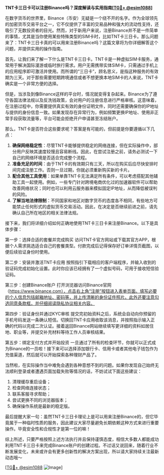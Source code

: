 **TNT卡三日卡可以注册Binance吗？深度解读与实用指南[[TG💪+ @esim1088](https://t.me/s/esim1088)]**

在数字货币的世界里，Binance（币安）无疑是一个绕不开的名字。作为全球领先的加密货币交易平台之一，它不仅提供了丰富的交易品种和强大的流动性支持，还吸引了无数投资者的目光。然而，对于新用户来说，注册Binance并不是一件简单的事情，尤其是当你使用某些特殊类型的SIM卡时，比如TNT卡三日卡。那么问题来了：TNT卡三日卡真的可以用来注册Binance吗？这篇文章将为你详细解答这个问题，并提供实用的操作指南。

首先，让我们来了解一下什么是TNT卡三日卡。TNT卡是一种虚拟SIM卡服务，通常用于解决国际漫游或临时旅行需求。用户无需携带实体SIM卡，只需通过手机上的应用程序即可激活并使用。而所谓的“三日卡”，顾名思义，是指这种服务的有效期为三天。对于那些需要短期跨境通信或者不想更换本地SIM卡的人来说，TNT卡确实是一个非常方便的选择。

但是，当涉及到像Binance这样的平台时，情况就变得复杂起来。Binance为了遵守各国法律法规以及反洗钱政策，会对用户的注册信息进行严格审核。这意味着，在注册过程中，你需要提供真实有效的身份证明文件，同时还需要确保你的IP地址与提供的身份信息一致。如果发现存在异常行为，例如频繁更换IP地址、使用非正常手段获取流量等，平台可能会拒绝开户申请甚至冻结账户。

那么，TNT卡是否符合这些要求呢？答案是有可能的，但前提是你要遵循以下几点：

1. **确保网络稳定性**：尽管TNT卡能够提供稳定的网络连接，但在实际操作中，部分用户反映其速度较慢且容易断线。因此，在尝试注册之前，请务必测试一下自己的网络环境是否适合完成整个流程。
2. **准备充足的时间**：由于TNT卡的有效期只有三天，所以在购买后应尽快安排时间完成注册工作。否则一旦过期，你就必须重新购买新的卡片。
3. **配合其他工具使用**：如果单靠TNT卡无法满足所有条件，可以考虑搭配其他辅助工具一起使用。例如，一些专门针对跨境电商优化过的加速器软件可以帮助改善网络状况；同时也可以利用云服务器来模拟固定IP地址，从而降低被误判的风险。
4. **了解当地法律限制**：不同国家和地区对数字货币的态度各不相同，有些地方可能禁止任何形式的虚拟货币交易活动。因此，在决定是否继续前进之前，请先确认自己所在地区的相关法律法规。

接下来，我们将详细介绍如何正确地使用TNT卡三日卡来注册Binance。以下是具体步骤：

第一步：选择合适的套餐并完成购买
访问TNT卡官方网站或下载其官方APP，根据个人需求挑选适合自己的套餐类型。付款完成后记得保存好订单详情页截图，以便后续验证身份时使用。

第二步：安装并激活TNT卡应用
按照指引下载相应的客户端程序，并输入收到的验证码完成初始化设置。此时你应该已经拥有了一个虚拟号码，可用于接收短信验证码。

第三步：创建Binance账户
打开浏览器访问Binance官网（https://www.binance.com），点击右上角“注册”按钮进入表单页面。填写必要的个人信息包括邮箱地址、密码等，并上传清晰的身份证件照片。此外还要注意勾选同意条款框，并仔细阅读隐私协议相关内容。

第四步：验证身份并通过KYC审核
提交完初始资料之后，系统会自动向你预留的手机号码发送一条确认短信。切换回TNT卡应用收取该消息，并按照指示输入正确的代码以完成二次认证。接着返回Binance网站继续填写更详细的资料如居住地、职业等，并提交补充材料等待工作人员审核结果。

第五步：绑定支付方式并开始投资
一旦通过了所有的检查环节，你就可以正式成为Binance的一员啦！接下来可以选择添加银行卡、信用卡或者其他电子钱包作为充值渠道，然后就可以开始探索各种理财产品了。

当然啦，在实际操作当中难免会遇到各种意想不到的问题。如果你发现自己始终无法顺利登录或者遭遇页面加载失败等情况的话，不妨试试下面这些建议：

1. 清理缓存重启设备；
2. 检查网络连接状态；
3. 联系客服寻求帮助；
4. 尝试更换不同的浏览器版本；
5. 确保操作系统是最新的稳定版。

最后提醒大家一句：虽然TNT卡三日卡理论上是可以用来注册Binance的，但它毕竟属于一种临时性质的服务，因此建议大家尽量避免长期依赖这种方式来进行重要操作。毕竟安全性和合规性才是第一位的嘛！

综上所述，只要严格按照上述方法执行并且保持谨慎态度，相信大多数人都能成功利用TNT卡三日卡来完成Binance账户的创建过程。不过话又说回来，随着行业不断发展变化，未来或许会有更多创新性的解决方案出现，所以请大家持续关注最新动态哦～

[[TG💪+ @esim1088](https://t.me/s/esim1088) ![Image](https://i.postimg.cc/4NQfJmqS/Snipaste-2025-05-13-00-14-12.png)]